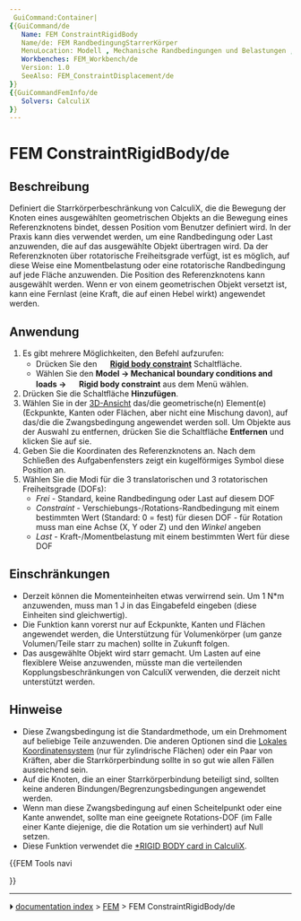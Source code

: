 ```yaml
---
 GuiCommand:Container|
{{GuiCommand/de
   Name: FEM ConstraintRigidBody
   Name/de: FEM RandbedingungStarrerKörper
   MenuLocation: Modell , Mechanische Randbedingungen und Belastungen , Randbedingung starrer Körper
   Workbenches: FEM_Workbench/de
   Version: 1.0
   SeeAlso: FEM_ConstraintDisplacement/de
}}
{{GuiCommandFemInfo/de
   Solvers: CalculiX
}}
---
```


# FEM ConstraintRigidBody/de



## Beschreibung

Definiert die Starrkörperbeschränkung von CalculiX, die die Bewegung der Knoten eines ausgewählten geometrischen Objekts an die Bewegung eines Referenzknotens bindet, dessen Position vom Benutzer definiert wird. In der Praxis kann dies verwendet werden, um eine Randbedingung oder Last anzuwenden, die auf das ausgewählte Objekt übertragen wird. Da der Referenzknoten über rotatorische Freiheitsgrade verfügt, ist es möglich, auf diese Weise eine Momentbelastung oder eine rotatorische Randbedingung auf jede Fläche anzuwenden. Die Position des Referenzknotens kann ausgewählt werden. Wenn er von einem geometrischen Objekt versetzt ist, kann eine Fernlast (eine Kraft, die auf einen Hebel wirkt) angewendet werden.



## Anwendung

1.  Es gibt mehrere Möglichkeiten, den Befehl aufzurufen:
    -   Drücken Sie den **<img src="images/FEM_ConstraintRigidBody.svg" width=16px> [Rigid body constraint](FEM_ConstraintRigidBody.md)** Schaltfläche.
    -   Wählen Sie den **Model → Mechanical boundary conditions and loads → <img src="images/FEM_ConstraintRigidBody.svg" width=16px> Rigid body constraint** aus dem Menü wählen.
2.  Drücken Sie die Schaltfläche **Hinzufügen**.
3.  Wählen Sie in der [3D-Ansicht](3D_view/de.md) das/die geometrische(n) Element(e) (Eckpunkte, Kanten oder Flächen, aber nicht eine Mischung davon), auf das/die die Zwangsbedingung angewendet werden soll. Um Objekte aus der Auswahl zu entfernen, drücken Sie die Schaltfläche **Entfernen** und klicken Sie auf sie.
4.  Geben Sie die Koordinaten des Referenzknotens an. Nach dem Schließen des Aufgabenfensters zeigt ein kugelförmiges Symbol diese Position an.
5.  Wählen Sie die Modi für die 3 translatorischen und 3 rotatorischen Freiheitsgrade (DOFs):
    -   *Frei* - Standard, keine Randbedingung oder Last auf diesem DOF
    -   *Constraint* - Verschiebungs-/Rotations-Randbedingung mit einem bestimmten Wert (Standard: 0 = fest) für diesen DOF - für Rotation muss man eine Achse (X, Y oder Z) und den *Winkel* angeben
    -   *Last* - Kraft-/Momentbelastung mit einem bestimmten Wert für diese DOF



## Einschränkungen

-   Derzeit können die Momenteinheiten etwas verwirrend sein. Um 1 N\*m anzuwenden, muss man 1 J in das Eingabefeld eingeben (diese Einheiten sind gleichwertig).
-   Die Funktion kann vorerst nur auf Eckpunkte, Kanten und Flächen angewendet werden, die Unterstützung für Volumenkörper (um ganze Volumen/Teile starr zu machen) sollte in Zukunft folgen.
-   Das ausgewählte Objekt wird starr gemacht. Um Lasten auf eine flexiblere Weise anzuwenden, müsste man die verteilenden Kopplungsbeschränkungen von CalculiX verwenden, die derzeit nicht unterstützt werden.



## Hinweise

-   Diese Zwangsbedingung ist die Standardmethode, um ein Drehmoment auf beliebige Teile anzuwenden. Die anderen Optionen sind die [Lokales Koordinatensystem](FEM_ConstraintTransform/de.md) (nur für zylindrische Flächen) oder ein Paar von Kräften, aber die Starrkörperbindung sollte in so gut wie allen Fällen ausreichend sein.
-   Auf die Knoten, die an einer Starrkörperbindung beteiligt sind, sollten keine anderen Bindungen/Begrenzungsbedingungen angewendet werden.
-   Wenn man diese Zwangsbedingung auf einen Scheitelpunkt oder eine Kante anwendet, sollte man eine geeignete Rotations-DOF (im Falle einer Kante diejenige, die die Rotation um sie verhindert) auf Null setzen.
-   Diese Funktion verwendet die [\*RIGID BODY card in CalculiX](https://web.mit.edu/calculix_v2.7/CalculiX/ccx_2.7/doc/ccx/node236.html).





{{FEM Tools navi

}}



---
⏵ [documentation index](../README.md) > [FEM](Category_FEM.md) > FEM ConstraintRigidBody/de
